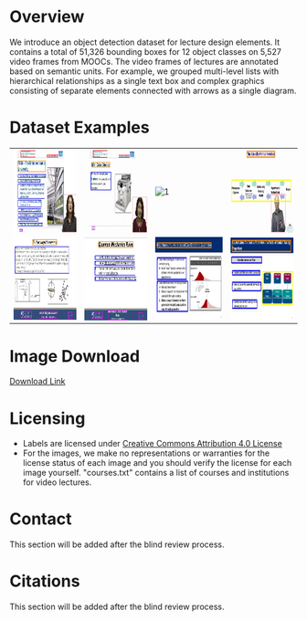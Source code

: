 # Overview
We introduce an object detection dataset for lecture design elements. It contains a total of 51,326 bounding boxes for 12 object classes on 5,527 video frames from MOOCs. The video frames of lectures are annotated based on semantic units. For example, we grouped multi-level lists with hierarchical relationships as a single text box and complex graphics consisting of separate elements connected with arrows as a single diagram.

# Dataset Examples
<table>
  <tr>
    <td> <img src="examples/video5_0_1_shot14.jpg"  alt="1" width = 250px height = 145px ></td>
    <td><img src="examples/video5_0_2_shot15.jpg" alt="2" width = 250px height = 145px></td>
    <td> <img src="https://anonymous.4open.science/r/lecture-design-dataset-6270/examples/video45_4_2_shot5.jpg"  alt="1" width = 250px height = 145px ></td>
    <td><img src="examples/video52_1_11_shot67.jpg" alt="2" width = 250px height = 145px></td>
   </tr> 
   <tr>
      <td><img src="examples/video6_2_5_shot6.jpg" alt="3" width = 250px height = 145px></td>
      <td><img src="examples/video6_3_2_shot4.jpg" align="right" alt="4" width = 250px height = 145px></td>
      <td><img src="examples/video79_1_11_shot4.jpg" alt="3" width = 250px height = 145px></td>
      <td><img src="examples/video79_1_16_shot4.jpg" align="right" alt="4" width = 250px height = 145px></td>     
  </tr>
</table>
<!-- 
<img src="examples/video5_0_1_shot14.jpg" width="250" /> //
<img src="examples/video5_0_2_shot15.jpg" width="250" /> //
<img src="examples/video6_2_5_shot6.jpg" width="250" /> //
<img src="examples/video6_3_2_shot4.jpg" width="250" /> //
<img src="examples/video45_4_2_shot5.jpg" width="250" />
<img src="examples/video52_1_11_shot67.jpg" width="250" />
<img src="examples/video79_1_11_shot4.jpg" width="250" />
<img src="examples/video79_1_16_shot4.jpg" width="250" /> -->

# Image Download
[Download Link](https://drive.google.com/uc?export=download&id=1N9l5GfHLGnqrXgs7H4DbM5R1lo5zwusr)

# Licensing
* Labels are licensed under [Creative Commons Attribution 4.0 License](https://creativecommons.org/licenses/by/4.0/legalcode)
* For the images, we make no representations or warranties for the license status of each image and you should verify the license for each image yourself. "courses.txt" contains a list of courses and institutions for video lectures.

# Contact
This section will be added after the blind review process.

# Citations
This section will be added after the blind review process.
